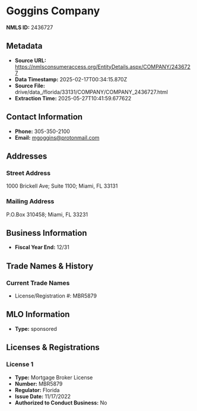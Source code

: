 # Goggins Company

**NMLS ID:** 2436727

## Metadata
- **Source URL:** https://nmlsconsumeraccess.org/EntityDetails.aspx/COMPANY/2436727
- **Data Timestamp:** 2025-02-17T00:34:15.870Z
- **Source File:** drive/data_/florida/33131/COMPANY/COMPANY_2436727.html
- **Extraction Time:** 2025-05-27T10:41:59.677622

## Contact Information
- **Phone:** 305-350-2100
- **Email:** mgoggins@protonmail.com

## Addresses
### Street Address
1000 Brickell Ave; Suite 1100; Miami, FL 33131

### Mailing Address
P.O.Box 310458; Miami, FL 33231

## Business Information
- **Fiscal Year End:** 12/31

## Trade Names & History
### Current Trade Names
- License/Registration #: MBR5879

## MLO Information
- **Type:** sponsored

## Licenses & Registrations

### License 1
- **Type:** Mortgage Broker License
- **Number:** MBR5879
- **Regulator:** Florida
- **Issue Date:** 11/17/2022
- **Authorized to Conduct Business:** No

